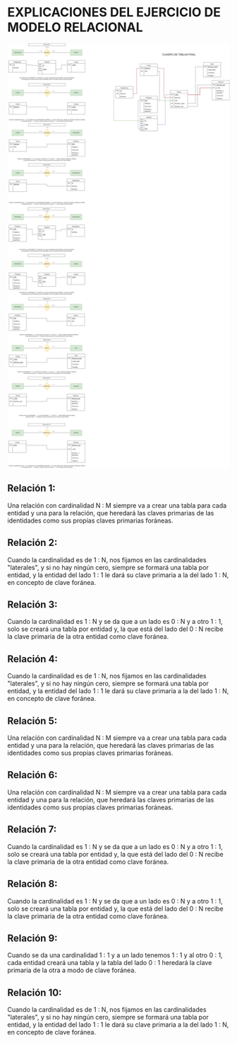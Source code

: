 # EXPLICACIONES DEL EJERCICIO DE MODELO RELACIONAL
![Imagen del ejercicio](images/Tarea-entregable-2-MR.png)

## Relación 1:
Una relación con cardinalidad N : M siempre va a crear una tabla para cada entidad y una para la relación,
que heredará las claves primarias de las identidades como sus propias claves primarias foráneas.
## Relación 2:
Cuando la cardinalidad es de 1 : N, nos fijamos en las cardinalidades "laterales", y si no hay ningún cero, siempre se formará una tabla por entidad,
y la entidad del lado 1 : 1 le dará su clave primaria a la del lado 1 : N, en concepto de clave foránea.
## Relación 3:
Cuando la cardinalidad es 1 : N y se da que a un lado es 0 : N y a otro 1 : 1, solo se creará una tabla por entidad y,
 la que está del lado del 0 : N recibe la clave primaria de la otra entidad como clave foránea.
## Relación 4:
Cuando la cardinalidad es de 1 : N, nos fijamos en las cardinalidades "laterales", y si no hay ningún cero, siempre se formará una tabla por entidad,
y la entidad del lado 1 : 1 le dará su clave primaria a la del lado 1 : N, en concepto de clave foránea.
## Relación 5:
Una relación con cardinalidad N : M siempre va a crear una tabla para cada entidad y una para la relación,
que heredará las claves primarias de las identidades como sus propias claves primarias foráneas.
## Relación 6:
Una relación con cardinalidad N : M siempre va a crear una tabla para cada entidad y una para la relación,
que heredará las claves primarias de las identidades como sus propias claves primarias foráneas.
## Relación 7:
Cuando la cardinalidad es 1 : N y se da que a un lado es 0 : N y a otro 1 : 1, solo se creará una tabla por entidad y,
 la que está del lado del 0 : N recibe la clave primaria de la otra entidad como clave foránea.
## Relación 8:
Cuando la cardinalidad es 1 : N y se da que a un lado es 0 : N y a otro 1 : 1, solo se creará una tabla por entidad y,
 la que está del lado del 0 : N recibe la clave primaria de la otra entidad como clave foránea.
## Relación 9:
Cuando se da una cardinalidad 1 : 1 y a un lado tenemos 1 : 1 y al otro 0 : 1, cada entidad creará una tabla y
 la tabla del lado 0 : 1 heredará la clave primaria de la otra a modo de clave foránea.
## Relación 10:
Cuando la cardinalidad es de 1 : N, nos fijamos en las cardinalidades "laterales", y si no hay ningún cero, siempre se formará una tabla por entidad,
y la entidad del lado 1 : 1 le dará su clave primaria a la del lado 1 : N, en concepto de clave foránea.
